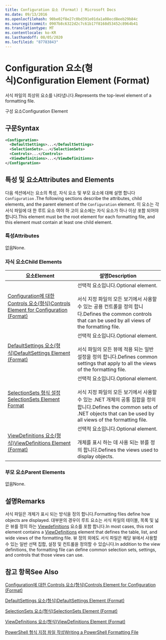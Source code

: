 ```yaml
---
title: Configuration 요소 (Format) | Microsoft Docs
ms.date: 09/13/2016
ms.openlocfilehash: 90be02f8e27c0bd391e01da1a08ecd8eeb29b84c
ms.sourcegitcommit: 0907b8c6322d2c7c61b17f8168d53452c8964b41
ms.translationtype: MT
ms.contentlocale: ko-KR
ms.lasthandoff: 08/05/2020
ms.locfileid: "87783843"
---
```

# <a name="configuration-element-format"></a><span data-ttu-id="f9a30-102">Configuration 요소(형식)</span><span class="sxs-lookup"><span data-stu-id="f9a30-102">Configuration Element (Format)</span></span>

<span data-ttu-id="f9a30-103">서식 파일의 최상위 요소를 나타냅니다.</span><span class="sxs-lookup"><span data-stu-id="f9a30-103">Represents the top-level element of a formatting file.</span></span>

<span data-ttu-id="f9a30-104">구성 요소</span><span class="sxs-lookup"><span data-stu-id="f9a30-104">Configuration Element</span></span>

## <a name="syntax"></a><span data-ttu-id="f9a30-105">구문</span><span class="sxs-lookup"><span data-stu-id="f9a30-105">Syntax</span></span>

```xml
<Configuration>
  <DefaultSettings>...</DefaultSettings>
  <SelectionSets>...</SelectionSets>
  <Controls>...</Controls>
  <ViewDefinitions>...</ViewDefinitions>
</Configuration>

```

## <a name="attributes-and-elements"></a><span data-ttu-id="f9a30-106">특성 및 요소</span><span class="sxs-lookup"><span data-stu-id="f9a30-106">Attributes and Elements</span></span>

<span data-ttu-id="f9a30-107">다음 섹션에서는 요소의 특성, 자식 요소 및 부모 요소에 대해 설명 합니다 `Configuration` .</span><span class="sxs-lookup"><span data-stu-id="f9a30-107">The following sections describe the attributes, child elements, and the parent element of the `Configuration` element.</span></span> <span data-ttu-id="f9a30-108">이 요소는 각 서식 파일에 대 한 루트 요소 여야 하 고이 요소에는 자식 요소가 하나 이상 포함 되어야 합니다.</span><span class="sxs-lookup"><span data-stu-id="f9a30-108">This element must be the root element for each formatting file, and this element must contain at least one child element.</span></span>

### <a name="attributes"></a><span data-ttu-id="f9a30-109">특성</span><span class="sxs-lookup"><span data-stu-id="f9a30-109">Attributes</span></span>

<span data-ttu-id="f9a30-110">없음</span><span class="sxs-lookup"><span data-stu-id="f9a30-110">None.</span></span>

### <a name="child-elements"></a><span data-ttu-id="f9a30-111">자식 요소</span><span class="sxs-lookup"><span data-stu-id="f9a30-111">Child Elements</span></span>

|<span data-ttu-id="f9a30-112">요소</span><span class="sxs-lookup"><span data-stu-id="f9a30-112">Element</span></span>|<span data-ttu-id="f9a30-113">설명</span><span class="sxs-lookup"><span data-stu-id="f9a30-113">Description</span></span>|
|-------------|-----------------|
|[<span data-ttu-id="f9a30-114">Configuration에 대한 Controls 요소(형식)</span><span class="sxs-lookup"><span data-stu-id="f9a30-114">Controls Element for Configuration (Format)</span></span>](./controls-element-for-configuration-format.md)|<span data-ttu-id="f9a30-115">선택적 요소입니다.</span><span class="sxs-lookup"><span data-stu-id="f9a30-115">Optional element.</span></span><br /><br /> <span data-ttu-id="f9a30-116">서식 지정 파일의 모든 보기에서 사용할 수 있는 공용 컨트롤을 정의 합니다.</span><span class="sxs-lookup"><span data-stu-id="f9a30-116">Defines the common controls that can be used by all views of the formatting file.</span></span>|
|[<span data-ttu-id="f9a30-117">DefaultSettings 요소(형식)</span><span class="sxs-lookup"><span data-stu-id="f9a30-117">DefaultSettings Element (Format)</span></span>](./defaultsettings-element-format.md)|<span data-ttu-id="f9a30-118">선택적 요소입니다.</span><span class="sxs-lookup"><span data-stu-id="f9a30-118">Optional element.</span></span><br /><br /> <span data-ttu-id="f9a30-119">서식 파일의 모든 뷰에 적용 되는 일반 설정을 정의 합니다.</span><span class="sxs-lookup"><span data-stu-id="f9a30-119">Defines common settings that apply to all the views of the formatting file.</span></span>|
|[<span data-ttu-id="f9a30-120">SelectionSets 형식 설정</span><span class="sxs-lookup"><span data-stu-id="f9a30-120">SelectionSets Element Format</span></span>](./selectionsets-element-format.md)|<span data-ttu-id="f9a30-121">선택적 요소입니다.</span><span class="sxs-lookup"><span data-stu-id="f9a30-121">Optional element.</span></span><br /><br /> <span data-ttu-id="f9a30-122">서식 지정 파일의 모든 보기에서 사용할 수 있는 .NET 개체의 공통 집합을 정의 합니다.</span><span class="sxs-lookup"><span data-stu-id="f9a30-122">Defines the common sets of .NET objects that can be used by all views of the formatting file.</span></span>|
|[<span data-ttu-id="f9a30-123">ViewDefinitions 요소(형식)</span><span class="sxs-lookup"><span data-stu-id="f9a30-123">ViewDefinitions Element (Format)</span></span>](./viewdefinitions-element-format.md)|<span data-ttu-id="f9a30-124">선택적 요소입니다.</span><span class="sxs-lookup"><span data-stu-id="f9a30-124">Optional element.</span></span><br /><br /> <span data-ttu-id="f9a30-125">개체를 표시 하는 데 사용 되는 뷰를 정의 합니다.</span><span class="sxs-lookup"><span data-stu-id="f9a30-125">Defines the views used to display objects.</span></span>|

### <a name="parent-elements"></a><span data-ttu-id="f9a30-126">부모 요소</span><span class="sxs-lookup"><span data-stu-id="f9a30-126">Parent Elements</span></span>

<span data-ttu-id="f9a30-127">없음</span><span class="sxs-lookup"><span data-stu-id="f9a30-127">None.</span></span>

## <a name="remarks"></a><span data-ttu-id="f9a30-128">설명</span><span class="sxs-lookup"><span data-stu-id="f9a30-128">Remarks</span></span>

<span data-ttu-id="f9a30-129">서식 파일은 개체가 표시 되는 방식을 정의 합니다.</span><span class="sxs-lookup"><span data-stu-id="f9a30-129">Formatting files define how objects are displayed.</span></span> <span data-ttu-id="f9a30-130">대부분의 경우이 루트 요소는 서식 파일의 테이블, 목록 및 넓은 뷰를 정의 하는 [Viewdefinitions](./viewdefinitions-element-format.md) 요소를 포함 합니다.</span><span class="sxs-lookup"><span data-stu-id="f9a30-130">In most cases, this root element contains a [ViewDefinitions](./viewdefinitions-element-format.md) element that defines the table, list, and wide views of the formatting file.</span></span> <span data-ttu-id="f9a30-131">뷰 정의 외에도 서식 파일은 해당 뷰에서 사용할 수 있는 일반 선택 집합, 설정 및 컨트롤을 정의할 수 있습니다.</span><span class="sxs-lookup"><span data-stu-id="f9a30-131">In addition to the view definitions, the formatting file can define common selection sets, settings, and controls that those views can use.</span></span>

## <a name="see-also"></a><span data-ttu-id="f9a30-132">참고 항목</span><span class="sxs-lookup"><span data-stu-id="f9a30-132">See Also</span></span>

[<span data-ttu-id="f9a30-133">Configuration에 대한 Controls 요소(형식)</span><span class="sxs-lookup"><span data-stu-id="f9a30-133">Controls Element for Configuration (Format)</span></span>](./controls-element-for-configuration-format.md)

[<span data-ttu-id="f9a30-134">DefaultSettings 요소(형식)</span><span class="sxs-lookup"><span data-stu-id="f9a30-134">DefaultSettings Element (Format)</span></span>](./defaultsettings-element-format.md)

[<span data-ttu-id="f9a30-135">SelectionSets 요소(형식)</span><span class="sxs-lookup"><span data-stu-id="f9a30-135">SelectionSets Element (Format)</span></span>](./selectionsets-element-format.md)

[<span data-ttu-id="f9a30-136">ViewDefinitions 요소(형식)</span><span class="sxs-lookup"><span data-stu-id="f9a30-136">ViewDefinitions Element (Format)</span></span>](./viewdefinitions-element-format.md)

[<span data-ttu-id="f9a30-137">PowerShell 형식 지정 파일 작성</span><span class="sxs-lookup"><span data-stu-id="f9a30-137">Writing a PowerShell Formatting File</span></span>](./writing-a-powershell-formatting-file.md)
